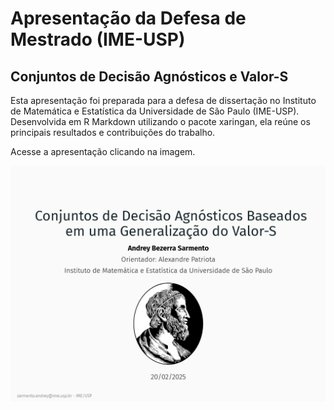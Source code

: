 # Apresentação da Defesa de Mestrado (IME-USP)

## Conjuntos de Decisão Agnósticos e Valor-S

Esta apresentação foi preparada para a defesa de dissertação no Instituto de Matemática e Estatística da Universidade de São Paulo (IME-USP). Desenvolvida em R Markdown utilizando o pacote xaringan, ela reúne os principais resultados e contribuições do trabalho.

Acesse a apresentação clicando na imagem.

[![Minha Apresentação](Figuras/Capa.png)](https://andrey-sarmento.github.io/ThesisPresentation/)

